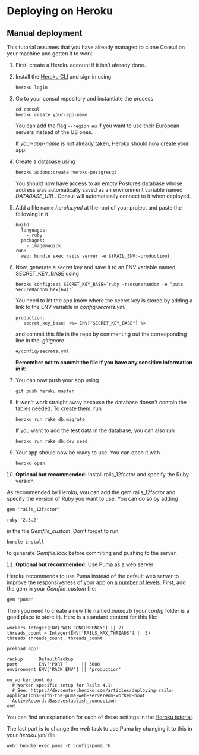 # Deploying on Heroku

## Manual deployment

This tutorial assumes that you have already managed to clone Consul on your machine and gotten it to work.

1. First, create a Heroku account if it isn't already done.
2. Install the [Heroku CLI](https://devcenter.heroku.com/articles/heroku-cli) and sign in using

   ```
   heroku login
   ```

3. Go to your consul repository and instantiate the process

   ```
   cd consul
   heroku create your-app-name
   ```

   You can add the flag `--region eu` if you want to use their European servers instead of the US ones.

   If _your-app-name_ is not already taken, Heroku should now create your app.

4. Create a database using

   ```
   heroku addons:create heroku-postgresql
   ```

   You should now have access to an empty Postgres database whose address was automatically saved as an environment variable named _DATABASE\_URL_. Consul will automatically connect to it when deployed.

5. Add a file name _heroku.yml_ at the root of your project and paste the following in it

   ```
   build:
     languages:
       - ruby
     packages:
       - imagemagick
   run:
     web: bundle exec rails server -e ${RAIL_ENV:-production}
   ```

6. Now, generate a secret key and save it to an ENV variable named SECRET\_KEY\_BASE using

       heroku config:set SECRET_KEY_BASE=`ruby -rsecurerandom -e "puts SecureRandom.hex(64)"`

   You need to let the app know where the secret key is stored by adding a link to the ENV variable in _config/secrets.yml_

   ```
   production:
      secret_key_base: <%= ENV["SECRET_KEY_BASE"] %>
   ```

   and commit this file in the repo by commenting out the corresponding line in the _.gitignore_.

   ```
   #/config/secrets.yml
   ```

   **Remember not to commit the file if you have any sensitive information in it!**

7. You can now push your app using

   ```
   git push heroku master
   ```

8. It won't work straight away because the database doesn't contain the tables needed. To create them, run

   ```
   heroku run rake db:migrate
   ```
   
   If you want to add the test data in the database, you can also run
   
   ```
   heroku run rake db:dev_seed
   ```
   
9. Your app should now be ready to use. You can open it with

   ```
   heroku open
   ```

10. **Optional but recommended:** Install rails\_12factor and specify the Ruby version

   As recommended by Heroku, you can add the gem rails\_12factor and specify the version of Ruby you want to use. You can do so by adding

   ```
   gem 'rails_12factor'

   ruby '2.3.2'
   ```

   in the file _Gemfile\_custom_. Don't forget to run

   ```
   bundle install
   ```

   to generate _Gemfile.lock_ before commiting and pushing to the server.

11. **Optional but recommended:** Use Puma as a web server

   Heroku recommends to use Puma instead of the default web server to improve the responsiveness of your app on [a number of levels](http://blog.scoutapp.com/articles/2017/02/10/which-ruby-app-server-is-right-for-you). First, add the gem in your _Gemfile\_custom_ file:

   ```
   gem 'puma'
   ```

   Then you need to create a new file named _puma.rb_ \(your _config_ folder is a good place to store it\). Here is a standard content for this file:

   ```
   workers Integer(ENV['WEB_CONCURRENCY'] || 2)
   threads_count = Integer(ENV['RAILS_MAX_THREADS'] || 5)
   threads threads_count, threads_count

   preload_app!

   rackup      DefaultRackup
   port        ENV['PORT']     || 3000
   environment ENV['RACK_ENV'] || 'production'

   on_worker_boot do
     # Worker specific setup for Rails 4.1+
     # See: https://devcenter.heroku.com/articles/deploying-rails-applications-with-the-puma-web-server#on-worker-boot
     ActiveRecord::Base.establish_connection
   end
   ```

   You can find an explanation for each of these settings in the [Heroku tutorial](https://devcenter.heroku.com/articles/deploying-rails-applications-with-the-puma-web-server).

   The last part is to change the _web_ task to use Puma by changing it to this in your _heroku.yml_ file:

   ```
   web: bundle exec puma -C config/puma.rb
   ```
